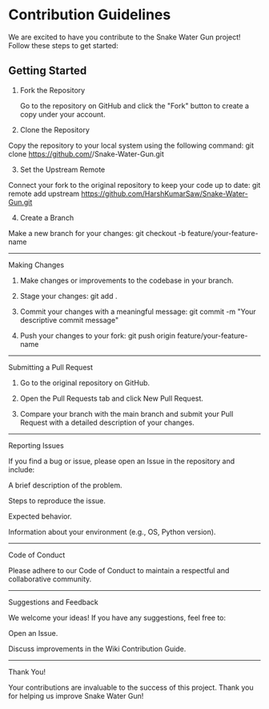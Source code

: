 # Contribution Guidelines

We are excited to have you contribute to the Snake Water Gun project! Follow these steps to get started:

## Getting Started

1. Fork the Repository
   
   Go to the repository on GitHub and click the "Fork" button to create a copy under your account.



3. Clone the Repository

Copy the repository to your local system using the following command:
git clone https://github.com/<your-username>/Snake-Water-Gun.git



3. Set the Upstream Remote

Connect your fork to the original repository to keep your code up to date:
git remote add upstream https://github.com/HarshKumarSaw/Snake-Water-Gun.git



4. Create a Branch

Make a new branch for your changes:
git checkout -b feature/your-feature-name





---

Making Changes

1. Make changes or improvements to the codebase in your branch.


2. Stage your changes:
git add .


3. Commit your changes with a meaningful message:
git commit -m "Your descriptive commit message"


4. Push your changes to your fork:
git push origin feature/your-feature-name




---

Submitting a Pull Request

1. Go to the original repository on GitHub.


2. Open the Pull Requests tab and click New Pull Request.


3. Compare your branch with the main branch and submit your Pull Request with a detailed description of your changes.




---

Reporting Issues

If you find a bug or issue, please open an Issue in the repository and include:

A brief description of the problem.

Steps to reproduce the issue.

Expected behavior.

Information about your environment (e.g., OS, Python version).



---

Code of Conduct

Please adhere to our Code of Conduct to maintain a respectful and collaborative community.


---

Suggestions and Feedback

We welcome your ideas! If you have any suggestions, feel free to:

Open an Issue.

Discuss improvements in the Wiki Contribution Guide.



---

Thank You!

Your contributions are invaluable to the success of this project. Thank you for helping us improve Snake Water Gun!

